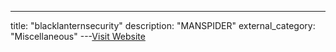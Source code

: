 ---
title: "blacklanternsecurity"
description: "MANSPIDER"
external_category: "Miscellaneous"
---[Visit Website](https://github.com/blacklanternsecurity/)

